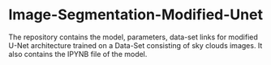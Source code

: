# Image-Segmentation-Modified-Unet
The repository contains the model, parameters, data-set links for modified U-Net architecture trained on a Data-Set consisting of sky clouds images.
It also contains the IPYNB file of the model.
